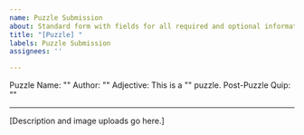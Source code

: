 ```yaml
---
name: Puzzle Submission
about: Standard form with fields for all required and optional information
title: "[Puzzle] "
labels: Puzzle Submission
assignees: ''

---
```


Puzzle Name: "<Required>"
Author: "<Required>"
Adjective: This is a "<Optional>" puzzle.
Post-Puzzle Quip: "<Optional>"

--------------------
[Description and image uploads go here.]
